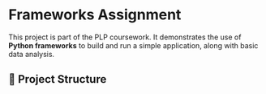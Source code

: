 # Frameworks Assignment

This project is part of the PLP coursework. It demonstrates the use of **Python frameworks** to build and run a simple application, along with basic data analysis.

## 📂 Project Structure


